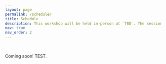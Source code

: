 ```yaml
---
layout: page
permalink: /schedule/
title: Schedule
description: This workshop will be held in-person at `TBD`. The session will cover a tutorial, invited talks, contributed talks, posters, and a panel discussion.
nav: true
nav_order: 2
---
```


<br>

Coming soon! TEST.